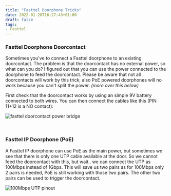 ```yaml
---
title: "Fasttel Doorphone Tricks"
date: 2022-01-28T16:27:43+01:00
draft: false
tags:
- Fasttel
---
```


### Fasttel Doorphone Doorcontact
Sometimes you've to connect a Fasttel doorphone to an existing doorcontact. The problem is that the doorcontact has no external power, so what can you do? I figured out that you can use the power connected to the doorphone to feed the doorcontact. Please be aware that not all doorcontacts will work by this trick, also PoE powered doorphones will no work because you can't split the power. *(more over this below)*

First check that the doorcontact works by using an simple 9V battery connected to both wires. You can then connect the cables like this (PIN 11+12 is a NO contact):

![fasttel doorcontact power bridge](/posts_images/fasttel_doorphone_doorcontact_power.jpeg)

&nbsp;
&nbsp;
### Fasttel IP Doorphone (PoE)
A Fasttel IP doorphone can use PoE as the main power, but sometimes we see that there is only one UTP cable available at the door. So we cannot feed the doorcontact with this, but wait.. we can connect the UTP as 100Mbps instead of 1Gbps. This will save us two pairs as for 100Mbps only 2 pairs is needed, PoE is still working with those two pairs. The other two pairs can be used to trigger the doorcontact.

![100Mbps UTP pinout](/posts_images/100Mbps_utp.png)
